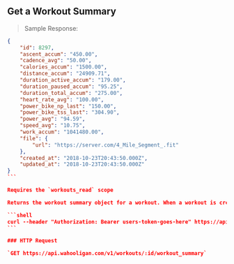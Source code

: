 ## Get a Workout Summary

> Sample Response:

``````json
{
    "id": 8297,
    "ascent_accum": "450.00",
    "cadence_avg": "50.00",
    "calories_accum": "1500.00",
    "distance_accum": "24909.71",
    "duration_active_accum": "179.00",
    "duration_paused_accum": "95.25",
    "duration_total_accum": "275.00",
    "heart_rate_avg": "100.00",
    "power_bike_np_last": "150.00",
    "power_bike_tss_last": "304.90",
    "power_avg": "94.59",
    "speed_avg": "10.75",
    "work_accum": "1041480.00",
    "file": {
        "url": "https://server.com/4_Mile_Segment_.fit"
    },
    "created_at": "2018-10-23T20:43:50.000Z",
    "updated_at": "2018-10-23T20:43:50.000Z"
}
```

Requires the `workouts_read` scope

Returns the workout summary object for a workout. When a workout is created, the workout summary will be empty until it is updated.

```shell
curl --header "Authorization: Bearer users-token-goes-here" https://api.wahooligan.com/v1/workouts/:id/workout_summary
```

### HTTP Request

`GET https://api.wahooligan.com/v1/workouts/:id/workout_summary`
